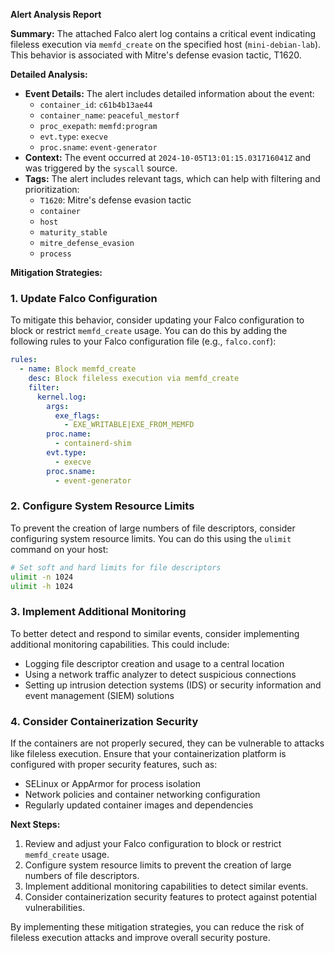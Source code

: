 **Alert Analysis Report**

**Summary:**
The attached Falco alert log contains a critical event indicating fileless execution via `memfd_create` on the specified host (`mini-debian-lab`). This behavior is associated with Mitre's defense evasion tactic, T1620.

**Detailed Analysis:**

*   **Event Details:** The alert includes detailed information about the event:
    *   `container_id`: `c61b4b13ae44`
    *   `container_name`: `peaceful_mestorf`
    *   `proc_exepath`: `memfd:program`
    *   `evt.type`: `execve`
    *   `proc.sname`: `event-generator`
*   **Context:** The event occurred at `2024-10-05T13:01:15.031716041Z` and was triggered by the `syscall` source.
*   **Tags:** The alert includes relevant tags, which can help with filtering and prioritization:
    *   `T1620`: Mitre's defense evasion tactic
    *   `container`
    *   `host`
    *   `maturity_stable`
    *   `mitre_defense_evasion`
    *   `process`

**Mitigation Strategies:**

### 1. Update Falco Configuration

To mitigate this behavior, consider updating your Falco configuration to block or restrict `memfd_create` usage. You can do this by adding the following rules to your Falco configuration file (e.g., `falco.conf`):
```yaml
rules:
  - name: Block memfd_create
    desc: Block fileless execution via memfd_create
    filter:
      kernel.log:
        args:
          exe_flags:
            - EXE_WRITABLE|EXE_FROM_MEMFD
        proc.name:
          - containerd-shim
        evt.type:
          - execve
        proc.sname:
          - event-generator
```
### 2. Configure System Resource Limits

To prevent the creation of large numbers of file descriptors, consider configuring system resource limits. You can do this using the `ulimit` command on your host:
```bash
# Set soft and hard limits for file descriptors
ulimit -n 1024
ulimit -h 1024
```
### 3. Implement Additional Monitoring

To better detect and respond to similar events, consider implementing additional monitoring capabilities. This could include:

*   Logging file descriptor creation and usage to a central location
*   Using a network traffic analyzer to detect suspicious connections
*   Setting up intrusion detection systems (IDS) or security information and event management (SIEM) solutions

### 4. Consider Containerization Security

If the containers are not properly secured, they can be vulnerable to attacks like fileless execution. Ensure that your containerization platform is configured with proper security features, such as:

*   SELinux or AppArmor for process isolation
*   Network policies and container networking configuration
*   Regularly updated container images and dependencies

**Next Steps:**

1.  Review and adjust your Falco configuration to block or restrict `memfd_create` usage.
2.  Configure system resource limits to prevent the creation of large numbers of file descriptors.
3.  Implement additional monitoring capabilities to detect similar events.
4.  Consider containerization security features to protect against potential vulnerabilities.

By implementing these mitigation strategies, you can reduce the risk of fileless execution attacks and improve overall security posture.